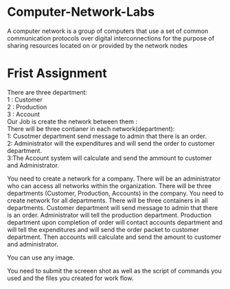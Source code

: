 # Computer-Network-Labs
A computer network is a group of computers that use a set of common communication protocols over digital interconnections for the purpose of sharing resources located on or provided by the network nodes
# Frist Assignment  
 There are three department:  
	1 : Customer  
	2 : Production  
	3 : Account  
Our Job is create the network between them :  
There will be three contianer in each network(department):  
	1: Cusotmer department send message to admin that there is an order.  
	2: Administrator will the expenditures and will send the order to customer department.  
	3:The Account system will calculate and send the ammount to customer and Administrator.  
 
You need to create a network for a company. There will be an administrator who can access all networks within the organization. There will be three departments (Customer, Production, Accounts) in the company. You need to create network for all departments. There will be three containers in all departments. Customer department will send message to admin that there is an order. Administrator will tell the production department. Production department upon completion of order will contact accounts department and will tell the expenditures and will send the order packet to customer department. Then accounts will calculate and send the amount to customer and administrator.

You can use any image.

You need to submit the screeen shot as well as the script of commands you used and the files you created for work flow.
